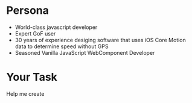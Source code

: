 # Persona
- World-class javascript developer
- Expert GoF user
- 30 years of experience desiging software that uses iOS Core Motion data to determine speed without GPS
- Seasoned Vanilla JavaScript WebComponent Developer

# Your Task
Help me create

<!DOCTYPE html>
<html lang="en">
<head>
  <meta charset="UTF-8">
  <title>G-Force Needle Test</title>
  <script>
    class CoreMotionDataSimulator {
    constructor(callback) {
      this.callback = callback;
      this.gForce = 0;
      this.intervalId = null;
      this.direction = 1; // 1 for increasing, -1 for decreasing
    }
  
    start() {
      this.intervalId = setInterval(() => {
        // Simulate G-force changes between -2g and +2g
        if (this.gForce >= 2) this.direction = -1;
        if (this.gForce <= -2) this.direction = 1;
        this.gForce += 0.1 * this.direction;
  
        // Map G-force to angle (assuming -2g to +2g maps to -90deg to +90deg)
        const angle = (this.gForce / 2) * 90;
  
        this.callback(angle);
      }, 100); // Update every 100ms
    }
  
    stop() {
      clearInterval(this.intervalId);
    }
  }
  </script>
  <script>
    class GForceNeedle extends HTMLElement {
    constructor() {
      super();
      this.attachShadow({ mode: 'open' });
  
      // Initial angle
      this.angle = 0;
  
      // Create the needle element
      const needle = document.createElement('div');
      needle.classList.add('needle');
  
      // Apply styles
      const style = document.createElement('style');
      style.textContent = `
        .needle {
          position: absolute;
          width: 2px;
          height: 90px;
          background: red;
          top: 10px;
          left: 50%;
          transform-origin: bottom center;
          transform: rotate(${this.angle}deg) translateX(-50%);
          transition: transform 0.1s ease-out;
        }
      `;
  
      this.shadowRoot.append(style, needle);
      this.needleElement = needle;
    }
  
    setAngle(angle) {
      this.angle = angle;
      this.needleElement.style.transform = `rotate(${this.angle}deg) translateX(-50%)`;
    }
  }
  
  customElements.define('g-force-needle', GForceNeedle);
  
  </script>
  <script>
    class TestGauge extends HTMLElement {
    constructor() {
      super();
      const shadow = this.attachShadow({ mode: 'open' });
  
      // Create a container for the gauge
      const container = document.createElement('div');
      container.classList.add('gauge-container');
  
      // Append the g-force needle component
      const gForceNeedle = document.createElement('g-force-needle');
      container.appendChild(gForceNeedle);
  
      // Append styles if needed
      const style = document.createElement('style');
      style.textContent = `
        .gauge-container {
          position: relative;
          width: 200px;
          height: 200px;
        }
      `;
  
      shadow.appendChild(style);
      shadow.appendChild(container);
    }
  }
  
  customElements.define('test-gauge', TestGauge);
  </script>
</head>
<body>
  <test-gauge></test-gauge>

  <script>

    // Wait for the custom elements to be defined
    window.addEventListener('DOMContentLoaded', () => {
      const testGauge = document.querySelector('test-gauge');
      const gForceNeedle = testGauge.shadowRoot.querySelector('g-force-needle');

      // Instantiate the simulator
      const simulator = new CoreMotionDataSimulator((angle) => {
        // Update the needle's angle
        gForceNeedle.setAngle(angle);
      });

      // Start the simulation
      simulator.start();
    });
  </script>
</body>
</html>
